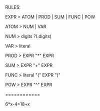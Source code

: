 RULES:

EXPR > ATOM
	 | PROD
  	 | SUM
	 | FUNC
	 | POW

ATOM > NUM
	 | VAR

NUM  > digits ?(.digits)

VAR  > literal

PROD > EXPR "*" EXPR

SUM  > EXPR "+" EXPR

FUNC > literal "(" EXPR ")"

POW  > EXPR "^" EXPR

============


6*x-4=18+x